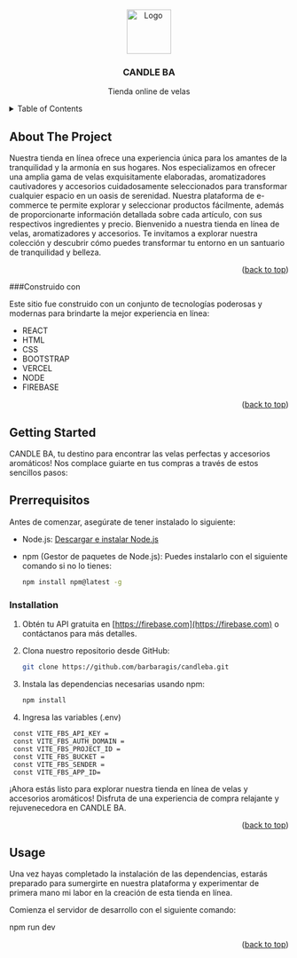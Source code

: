 <!-- Improved compatibility of back to top link: See: https://github.com/othneildrew/Best-README-Template/pull/73 -->
<a name="readme-top"></a>
<!--
*** Thanks for checking out the Best-README-Template. If you have a suggestion
*** that would make this better, please fork the repo and create a pull request
*** or simply open an issue with the tag "enhancement".
*** Don't forget to give the project a star!
*** Thanks again! Now go create something AMAZING! :D
-->



<!-- PROJECT SHIELDS -->
<!--
*** I'm using markdown "reference style" links for readability.
*** Reference links are enclosed in brackets [ ] instead of parentheses ( ).
*** See the bottom of this document for the declaration of the reference variables
*** for contributors-url, forks-url, etc. This is an optional, concise syntax you may use.
*** https://www.markdownguide.org/basic-syntax/#reference-style-links
-->


<!-- PROJECT LOGO -->
<br />
<div align="center">
  <a href="https://github.com/othneildrew/Best-README-Template">
    <img src="https://candleba.vercel.app/logo.png" alt="Logo" width="80" height="80">
  </a>

  <h3 align="center">CANDLE BA </h3>

  <p align="center">
  Tienda online de velas 
    <br />
  </p>
</div>



<!-- TABLE OF CONTENTS -->
<details>
  <summary>Table of Contents</summary>
  <ol>
    <li>
      <a href="#about-the-project">About The Project</a>
      <ul>
        <li><a href="#built-with">Built With</a></li>
      </ul>
    </li>
    <li>
      <a href="#getting-started">Getting Started</a>
      <ul>
        <li><a href="#prerequisites">Prerequisites</a></li>
        <li><a href="#installation">Installation</a></li>
      </ul>
    </li>
    <li><a href="#usage">Usage</a></li>
    <li><a href="#roadmap">Roadmap</a></li>
    <li><a href="#contributing">Contributing</a></li>
    <li><a href="#license">License</a></li>
    <li><a href="#contact">Contact</a></li>
    <li><a href="#acknowledgments">Acknowledgments</a></li>
  </ol>
</details>



<!-- ABOUT THE PROJECT -->
## About The Project

Nuestra tienda en línea ofrece una experiencia única para los amantes de la tranquilidad y la armonía en sus hogares. Nos especializamos en ofrecer una amplia gama de velas exquisitamente elaboradas, aromatizadores cautivadores y accesorios cuidadosamente seleccionados para transformar cualquier espacio en un oasis de serenidad. Nuestra plataforma de e-commerce te permite explorar y seleccionar productos fácilmente, además de proporcionarte información detallada sobre cada artículo, con sus respectivos ingredientes y precio.
Bienvenido a nuestra tienda en línea de velas, aromatizadores y accesorios. Te invitamos a explorar nuestra colección y descubrir cómo puedes transformar tu entorno en un santuario de tranquilidad y belleza.

<p align="right">(<a href="#readme-top">back to top</a>)</p>



###Construido con 

Este sitio fue construido con un conjunto de tecnologías poderosas y modernas para brindarte la mejor experiencia en línea:

* REACT
* HTML
* CSS
* BOOTSTRAP
* VERCEL
* NODE
* FIREBASE
  
<p align="right">(<a href="#readme-top">back to top</a>)</p>



<!-- GETTING STARTED -->
## Getting Started

CANDLE BA, tu destino para encontrar las velas perfectas y accesorios aromáticos! Nos complace guiarte en tus compras a través de estos sencillos pasos:

## Prerrequisitos 

Antes de comenzar, asegúrate de tener instalado lo siguiente:

- Node.js: [Descargar e instalar Node.js](https://nodejs.org/)
- npm (Gestor de paquetes de Node.js): Puedes instalarlo con el siguiente comando si no lo tienes:

  ```sh
  npm install npm@latest -g
  ```

### Installation

1. Obtén tu API gratuita en [https://firebase.com](https://firebase.com) o contáctanos para más detalles.
2. Clona nuestro repositorio desde GitHub:

   ```sh
   git clone https://github.com/barbaragis/candleba.git
   ```
3. Instala las dependencias necesarias usando npm:
   ```sh
   npm install
   ```
4. Ingresa las variables (.env)
 ```
  const VITE_FBS_API_KEY = 
  const VITE_FBS_AUTH_DOMAIN =
  const VITE_FBS_PROJECT_ID = 
  const VITE_FBS_BUCKET = 
  const VITE_FBS_SENDER = 
  const VITE_FBS_APP_ID= 
```
¡Ahora estás listo para explorar nuestra tienda en línea de velas y accesorios aromáticos! Disfruta de una experiencia de compra relajante y rejuvenecedora en CANDLE BA.

<p align="right">(<a href="#readme-top">back to top</a>)</p>



<!-- USAGE EXAMPLES -->
## Usage

Una vez hayas completado la instalación de las dependencias, estarás preparado para sumergirte en nuestra plataforma y experimentar de primera mano mi labor en la creación de esta tienda en línea.

Comienza el servidor de desarrollo con el siguiente comando:

npm run dev


<p align="right">(<a href="#readme-top">back to top</a>)</p>


